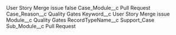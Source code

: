 <?xml version="1.0" encoding="UTF-8"?>
<CustomMetadata xmlns="http://soap.sforce.com/2006/04/metadata" xmlns:xsi="http://www.w3.org/2001/XMLSchema-instance" xmlns:xsd="http://www.w3.org/2001/XMLSchema">
    <label>User Story Merge issue</label>
    <protected>false</protected>
    <values>
        <field>Case_Module__c</field>
        <value xsi:type="xsd:string">Pull Request</value>
    </values>
    <values>
        <field>Case_Reason__c</field>
        <value xsi:type="xsd:string">Quality Gates</value>
    </values>
    <values>
        <field>Keyword__c</field>
        <value xsi:type="xsd:string">User Story Merge issue</value>
    </values>
    <values>
        <field>Module__c</field>
        <value xsi:type="xsd:string">Quality Gates</value>
    </values>
    <values>
        <field>RecordTypeName__c</field>
        <value xsi:type="xsd:string">Support_Case</value>
    </values>
    <values>
        <field>Sub_Module__c</field>
        <value xsi:type="xsd:string">Pull Request</value>
    </values>
</CustomMetadata>

